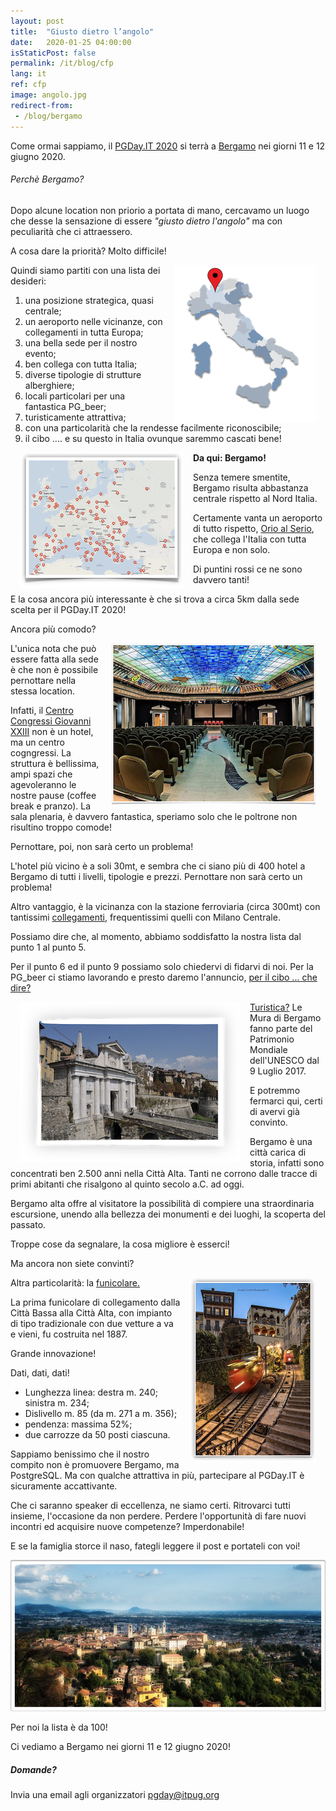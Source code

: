 ```yaml
---
layout: post
title:  "Giusto dietro l’angolo"
date:   2020-01-25 04:00:00
isStaticPost: false
permalink: /it/blog/cfp
lang: it
ref: cfp
image: angolo.jpg
redirect-from:
 - /blog/bergamo
---
```


Come ormai sappiamo, il [PGDay.IT 2020](https://2020.pgday.it/it/) si terrà a  [Bergamo](https://2020.pgday.it/it/logistics/) nei giorni 11 e 12 giugno 2020.

###### Perchè Bergamo?

Dopo alcune location non priorio a portata di mano, cercavamo un luogo che desse la sensazione di essere _"giusto dietro l'angolo"_ ma con peculiarità che ci attraessero.

A cosa dare la priorità? Molto difficile!

<img src="/img/posts/Bergamo-posizione.png" align="right" Hspace="15" Vspace="0" Border="0"> Quindi siamo partiti con una lista dei desideri:
1. una posizione strategica, quasi centrale;
2. un aeroporto nelle vicinanze, con collegamenti in tutta Europa;
3. una bella sede per il nostro evento;
4. ben collega con tutta Italia;
5. diverse tipologie di strutture alberghiere;
6. locali particolari per una fantastica PG_beer;
7. turisticamente attrattiva;
8. con una particolarità che la rendesse facilmente riconoscibile;
9. il cibo .... e su questo in Italia ovunque saremmo cascati bene!


<img src="/img/posts/OrioAlSerio-Destinazioni.png" align="left" Hspace="15" Vspace="0" Border="0">

__Da qui: Bergamo!__

Senza temere smentite, Bergamo risulta abbastanza centrale rispetto al Nord Italia.

Certamente vanta un aeroporto di tutto rispetto, [Orio al Serio](https://www.milanbergamoairport.it/it/), che collega l'Italia con tutta Europa e non solo.

Di puntini rossi ce ne sono davvero tanti!

E la cosa ancora più interessante è che si trova a circa 5km dalla sede scelta per il PGDay.IT 2020!

Ancora più comodo?

<img src="/img/posts/location.png" align="right" Hspace="15" Vspace="0" Border="0">

L'unica nota che può essere fatta alla sede è che non è possibile pernottare nella stessa location.

Infatti, il [Centro Congressi Giovanni XXIII](https://www.centrocongressibergamo.com/) non è un hotel, ma un centro cogngressi. La struttura è bellissima, ampi spazi che agevoleranno le nostre pause (coffee break e pranzo). La sala plenaria, è davvero fantastica, speriamo solo che le poltrone non risultino troppo comode!

Pernottare, poi, non sarà certo un problema!

L'hotel più vicino è a soli 30mt, e sembra che ci siano più di 400 hotel a Bergamo di tutti i livelli, tipologie e prezzi. Pernottare non sarà certo un problema!

Altro vantaggio, è la vicinanza con la stazione ferroviaria (circa 300mt) con tantissimi [collegamenti](https://prm.rfi.it/qo_prm/QO_Arrivi_SiPMR.aspx?Id=587&lin=it&dalle=09.00&alle=09.59&ora=09.00&guid=), frequentissimi quelli con Milano Centrale.

Possiamo dire che, al momento, abbiamo soddisfatto la nostra lista dal punto 1 al punto 5.

Per il punto 6 ed il punto 9 possiamo solo chiedervi di fidarvi di noi. Per la PG_beer ci stiamo lavorando e presto daremo l'annuncio, [per il cibo ... che dire?](http://bergamoatavola.altervista.org/piatti-bergamaschi-bergamo-ricette-cucina/)

<img src="/img/posts/Bergamo_mura.png" align="left" Hspace="15" Vspace="0" Border="0">

[Turistica?](https://www.visitbergamo.net/it/itinerario-bergamo-citta/) Le Mura di Bergamo fanno parte del Patrimonio Mondiale dell'UNESCO dal 9 Luglio 2017.

E potremmo fermarci qui, certi di avervi già convinto.

Bergamo è una città carica di storia, infatti sono concentrati ben 2.500 anni nella Città Alta. Tanti ne corrono dalle tracce di primi abitanti che risalgono al quinto secolo a.C. ad oggi.

Bergamo alta offre al visitatore la possibilità di compiere una straordinaria escursione, unendo alla bellezza dei monumenti e dei luoghi, la scoperta del passato.

Troppe cose da segnalare, la cosa migliore è esserci!

Ma ancora non siete convinti?

<img src="/img/posts/Bergamo_funicolare.png" align="right" Hspace="15" Vspace="0" Border="0">Altra particolarità: la [funicolare.](https://www.atb.bergamo.it/it/viaggia-con-noi/turismo-a-bergamo/funicolari)

La prima funicolare di collegamento dalla Città Bassa alla Città Alta, con impianto di tipo tradizionale con due vetture a va e vieni, fu costruita nel 1887.

Grande innovazione!

Dati, dati, dati!

* Lunghezza linea: destra m. 240; sinistra m. 234;
* Dislivello m. 85 (da m. 271 a m. 356);
* pendenza: massima 52%;
* due carrozze da 50 posti ciascuna.

Sappiamo benissimo che il nostro compito non è promuovere Bergamo, ma PostgreSQL. Ma con qualche attrattiva in più, partecipare al PGDay.IT è sicuramente accattivante.

Che ci saranno speaker di eccellenza, ne siamo certi. Ritrovarci tutti insieme, l'occasione da non perdere. Perdere l'opportunità di fare nuovi incontri ed acquisire nuove competenze? Imperdonabile!

 E se la famiglia storce il naso, fategli leggere il post e portateli con voi!

![image](/img/posts/Bergamo_panorama.png)

Per noi la lista è da 100!

 Ci vediamo a Bergamo nei giorni 11 e 12 giugno 2020!

##### Domande?

Invia una email agli organizzatori [pgday@itpug.org](mailto:pgday@itpug.org)
